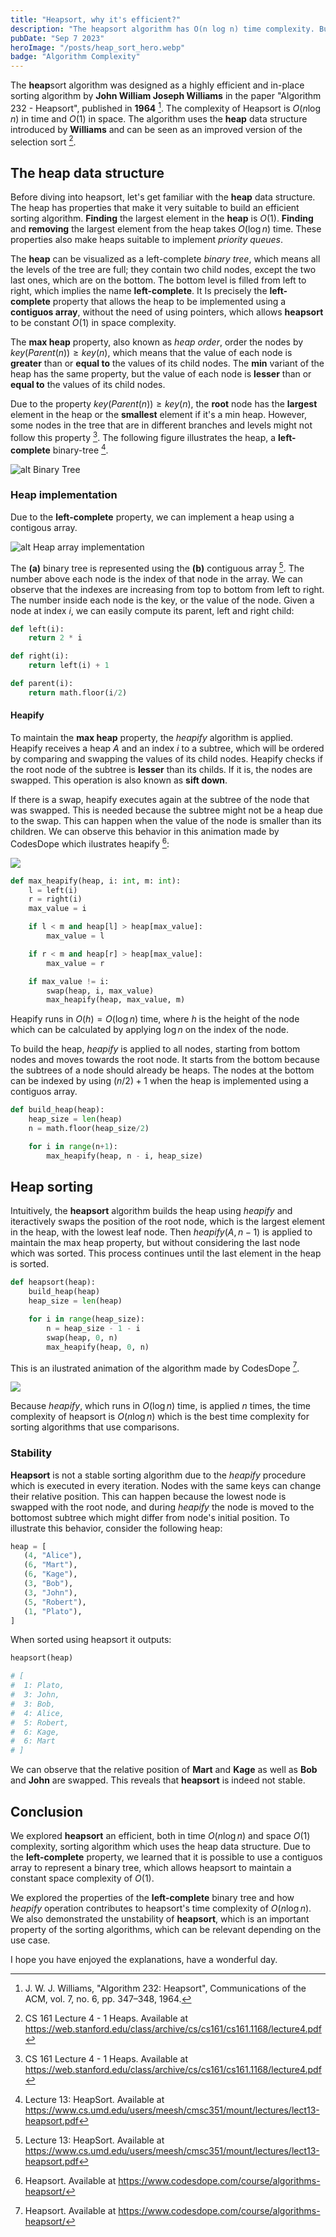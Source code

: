 ```yaml
---
title: "Heapsort, why it's efficient?"
description: "The heapsort algorithm has O(n log n) time complexity. But it uses the heap data structure and has O(1) space complexity, why?"
pubDate: "Sep 7 2023"
heroImage: "/posts/heap_sort_hero.webp"
badge: "Algorithm Complexity"
---
```


The **heap**sort algorithm was designed as a highly efficient and in-place sorting algorithm by **John William Joseph Williams** in the paper "Algorithm 232 - Heapsort", published in **1964** [^1].
The complexity of Heapsort is $O(n \log n)$ in time and $O(1)$ in space.
The algorithm uses the **heap** data structure introduced by **Williams** and can be seen as an improved version of the selection sort [^2].

## The heap data structure

Before diving into heapsort, let's get familiar with the **heap** data structure.
The heap has properties that make it very suitable to build an efficient sorting algorithm.
**Finding** the largest element in the **heap** is $O(1)$.
**Finding** and **removing** the largest element from the heap takes $O(\log n)$ time.
These properties also make heaps suitable to implement *priority queues*.

The **heap** can be visualized as a left-complete *binary tree*, which means all the levels of the tree are full;
they contain two child nodes, except the two last ones, which are on the bottom.
The bottom level is filled from left to right, which implies the name **left-complete**.
It Is precisely the **left-complete** property that allows the heap to be implemented using a **contiguos array**, without the need of using pointers, which allows **heapsort** to be constant $O(1)$ in space complexity.

The **max heap** property, also known as *heap order*, order the nodes by $key(Parent(n)) \ge key(n)$, which means that the value of each node is **greater** than or **equal to** the values of its child nodes.
The **min** variant of the heap has the same property, but the value of each node is **lesser** than or **equal to** the values of its child nodes.

Due to the property $key(Parent(n)) \ge key(n)$, the **root** node has the **largest** element in the heap or the **smallest** element if it's a min heap.
However, some nodes in the tree that are in different branches and levels might not follow this property [^2].
The following figure illustrates the heap, a **left-complete** binary-tree [^3].

![alt Binary Tree](https://i.imgur.com/GkvM9Y2.png)

### Heap implementation

Due to the **left-complete** property, we can implement a heap using a contigous array.

![alt Heap array implementation](https://raw.githubusercontent.com/huzaifaarain/mime/master/heapsort.png)

The **(a)** binary tree is represented using the **(b)** contiguous array [^3].
The number above each node is the index of that node in the array.
We can observe that the indexes are increasing from top to bottom from left to right.
The number inside each node is the key, or the value of the node.
Given a node at index $i$, we can easily compute its parent, left and right child:

```python
def left(i):
    return 2 * i

def right(i):
    return left(i) + 1

def parent(i):
    return math.floor(i/2)
```

#### Heapify

To maintain the **max heap** property, the *heapify* algorithm is applied.
Heapify receives a heap $A$ and an index $i$ to a subtree, which will be ordered by comparing and swapping the values of its child nodes.
Heapify checks if the root node of the subtree is **lesser** than its childs.
If it is, the nodes are swapped.
This operation is also known as **sift down**.

If there is a swap, heapify executes again at the subtree of the node that was swapped.
This is needed because the subtree might not be a heap due to the swap.
This can happen when the value of the node is smaller than its children.
We can observe this behavior in this animation made by CodesDope which ilustrates heapify [^4]:

![](https://www.codesdope.com/staticroot/images/algorithm/heapsort1.gif)

```python
def max_heapify(heap, i: int, m: int):
    l = left(i)
    r = right(i)
    max_value = i

    if l < m and heap[l] > heap[max_value]:
        max_value = l

    if r < m and heap[r] > heap[max_value]:
        max_value = r

    if max_value != i:
        swap(heap, i, max_value)
        max_heapify(heap, max_value, m)
```

Heapify runs in $O(h) = O(\log n)$ time, where $h$ is the height of the node which can be calculated by applying $\log n$ on the index of the node.

To build the heap, $heapify$ is applied to all nodes, starting from bottom nodes and moves towards the root node.
It starts from the bottom because the subtrees of a node should already be heaps.
The nodes at the bottom can be indexed by using $(n/2) + 1$ when the heap is implemented using a contiguos array.

```python
def build_heap(heap):
    heap_size = len(heap)
    n = math.floor(heap_size/2)

    for i in range(n+1):
        max_heapify(heap, n - i, heap_size)
```


## Heap sorting

Intuitively, the **heapsort** algorithm builds the heap using $heapify$ and iteractively swaps the position of the root node, which is the largest element in the heap, with the lowest leaf node.
Then $heapify(A, n-1)$ is applied to maintain the max heap property, but without considering the last node which was sorted.
This process continues until the last element in the heap is sorted.

```python
def heapsort(heap):
    build_heap(heap)
    heap_size = len(heap)

    for i in range(heap_size):
        n = heap_size - 1 - i
        swap(heap, 0, n)
        max_heapify(heap, 0, n)
```

This is an ilustrated animation of the algorithm made by CodesDope [^4].

![](https://www.codesdope.com/staticroot/images/algorithm/heapsort2.gif)

Because $heapify$, which runs in $O(\log n)$ time, is applied $n$ times,
the time complexity of heapsort is $O(n \log n)$
which is the best time complexity for sorting algorithms that use comparisons.


### Stability

**Heapsort** is not a stable sorting algorithm due to the $heapify$ procedure which is executed in every iteration.
Nodes with the same keys can change their relative position.
This can happen because the lowest node is swapped with the root node, and during $heapify$
the node is moved to the bottomost subtree which might differ from node's initial position. 
To illustrate this behavior, consider the following heap:

```python
heap = [
   (4, "Alice"),
   (6, "Mart"),
   (6, "Kage"),
   (3, "Bob"),
   (3, "John"),
   (5, "Robert"),
   (1, "Plato"),
]
```

When sorted using heapsort it outputs:

```python
heapsort(heap)

# [
#  1: Plato,
#  3: John, 
#  3: Bob, 
#  4: Alice, 
#  5: Robert, 
#  6: Kage, 
#  6: Mart
# ]
```

We can observe that the relative position of **Mart** and **Kage** as well as **Bob** and **John** are swapped.
This reveals that **heapsort** is indeed not stable.


## Conclusion

We explored **heapsort** an efficient, both in time $O(n \log n)$ and space $O(1)$ complexity,
sorting algorithm which uses the heap data structure.
Due to the **left-complete** property,
we learned that it is possible to use a contiguos array to represent a binary tree,
which allows heapsort to maintain a constant space complexity of $O(1)$.

We explored the properties of the **left-complete** binary tree and how $heapify$ operation contributes to heapsort's time complexity of $O(n \log n)$.
We also demonstrated the unstability of **heapsort**,
which is an important property of the sorting algorithms, which can be relevant depending on the use case.

I hope you have enjoyed the explanations, have a wonderful day.


[^1]: J. W. J. Williams, "Algorithm 232: Heapsort", Communications of the ACM, vol. 7, no. 6, pp. 347–348, 1964.
[^2]: CS 161 Lecture 4 - 1 Heaps. Available at https://web.stanford.edu/class/archive/cs/cs161/cs161.1168/lecture4.pdf
[^3]: Lecture 13: HeapSort. Available at https://www.cs.umd.edu/users/meesh/cmsc351/mount/lectures/lect13-heapsort.pdf
[^4]: Heapsort. Available at https://www.codesdope.com/course/algorithms-heapsort/

